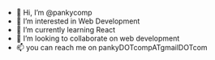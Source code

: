 - 👋 Hi, I’m @pankycomp
- 👀 I’m interested in Web Development 
- 🌱 I’m currently learning React 
- 💞️ I’m looking to collaborate on web development 
- 📫 you can reach me on pankyDOTcompATgmailDOTcom

<!---
pankycomp/pankycomp is a ✨ special ✨ repository because its `README.md` (this file) appears on your GitHub profile.
You can click the Preview link to take a look at your changes.
--->
